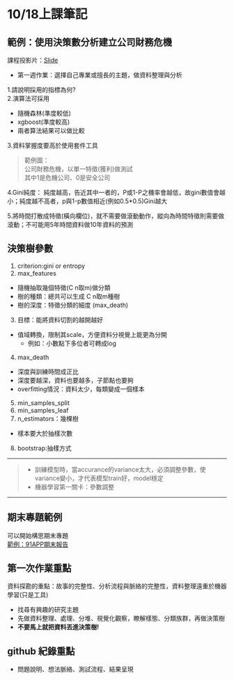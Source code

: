 # 10/18上課筆記
## 範例：使用決策數分析建立公司財務危機  
課程投影片：[Slide](https://docs.google.com/presentation/d/e/2PACX-1vSxkwT_WVDFCE3AHKm2cJXTqAjNREVzKfDN9y8F05a-yGRxBq6Khe9_asBc0AtwkS4CEj8VGv2-KKIk/pub?start=false&loop=false&delayms=3000&slide=id.p)

* 第一週作業：選擇自己專業或擅長的主題，做資料整理與分析

1.請說明採用的指標為何?  
2.演算法可採用
   * 隨機森林(準度較低)
   * xgboost(準度較高)
   * 兩者算法結果可以做比較  

3.資料掌握度要高於使用套件工具

>範例圖：  
>公司財務危機，以單一特徵(獲利)做測試  
>其中1是危機公司、0是安全公司

4.Gini純度：
  純度越高，告近其中一者的，P或1-P之機率會越低，故gini數值會越小；純度越不高者，p與1-p數值相近(例如0.5*0.5)Gini越大

5.將時間打散成特徵(橫向欄位)，就不需要做滾動動作，縱向為時間特徵則需要做滾動；不可能用5年時間資料做10年資料的預測

## 決策樹參數
1. criterion:gini or entropy
2. max_features
  * 隨機抽取幾個特徵(C n取m)做分類
  * 樹的種類：總共可以生成 C n取m種樹
  * 樹的深度：特徵分類的細度 (max_death)
3. 目標：能將資料切割的越開越好
  * 值域轉換，限制其scale，方便資料分視覺上能更為分開
    * 例如：小數點下多位者可轉成log
4. max_death
  * 深度與訓練時間成正比
  * 深度要越深，資料也要越多，子節點也要夠
  * overfitting情況：資料太少，每類變成一個樣本
5. min_samples_split
6. min_samples_leaf
7. n_estimators：幾棵樹
  * 樣本要大於抽樣次數
8. bootstrap:抽樣方式

---
> * 訓練模型時，當accurance的variance太大，必須調整參數，使variance變小，才代表模型train好，model穩定
> * 機器學習第一關卡：參數調整

---
## 期末專題範例
可以開始構思期末專題  
[範例：91APP期末報告](https://github.com/LouieChen16/NTU_CSX_DataScience/blob/master/Final%20Project/CS%2BX%20Final%20Project%20Presentation%2020190101.pdf)

## 第一次作業重點
資料探勘的重點：故事的完整性、分析流程與脈絡的完整性，資料整理遠重於機器學習(只是工具)

* 找尋有興趣的研究主題
* 先做資料整理、處理、分堆、視覺化觀察，瞭解樣態、分類族群，再做決策樹
* **不要馬上就把資料丟進決策樹!**

## github 紀錄重點
* 問題說明、想法脈絡、測試流程、結果呈現
